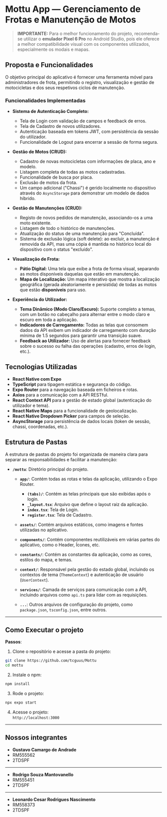# Mottu App — Gerenciamento de Frotas e Manutenção de Motos

> **IMPORTANTE:** Para o melhor funcionamento do projeto, recomenda-se utilizar o **emulador Pixel 6 Pro** no Android Studio, pois ele oferece a melhor compatibilidade visual com os componentes utilizados, especialmente os modais e mapas.

## Proposta e Funcionalidades

O objetivo principal do aplicativo é fornecer uma ferramenta móvel para administradores de frota, permitindo o registro, visualização e gestão de motocicletas e dos seus respetivos ciclos de manutenção.

### Funcionalidades Implementadas

* **Sistema de Autenticação Completo:**
    * Tela de Login com validação de campos e feedback de erros.
    * Tela de Cadastro de novos utilizadores.
    * Autenticação baseada em tokens JWT, com persistência da sessão do utilizador.
    * Funcionalidade de Logout para encerrar a sessão de forma segura.

* **Gestão de Motos (CRUD):**
    * Cadastro de novas motocicletas com informações de placa, ano e modelo.
    * Listagem completa de todas as motos cadastradas.
    * Funcionalidade de busca por placa.
    * Exclusão de motos da frota.
    * Um campo adicional ("Chassi") é gerido localmente no dispositivo através do `AsyncStorage` para demonstrar um modelo de dados híbrido.

* **Gestão de Manutenções (CRUD):**
    * Registo de novos pedidos de manutenção, associando-os a uma moto existente.
    * Listagem de todo o histórico de manutenções.
    * Atualização do status de uma manutenção para "Concluída".
    * Sistema de exclusão lógica (soft delete): ao excluir, a manutenção é removida da API, mas uma cópia é mantida no histórico local do dispositivo com o status "excluído".

* **Visualização de Frota:**
    * **Pátio Digital:** Uma tela que exibe a frota de forma visual, separando as motos disponíveis daquelas que estão em manutenção.
    * **Mapa de Localização:** Um mapa interativo que mostra a localização geográfica (gerada aleatoriamente e persistida) de todas as motos que estão **disponíveis** para uso.

* **Experiência do Utilizador:**
    * **Tema Dinâmico (Modo Claro/Escuro):** Suporte completo a temas, com um botão no cabeçalho para alternar entre o modo claro e escuro em toda a aplicação.
    * **Indicadores de Carregamento:** Todas as telas que consomem dados da API exibem um indicador de carregamento com duração mínima de 1.5 segundos para garantir uma transição suave.
    * **Feedback ao Utilizador:** Uso de alertas para fornecer feedback sobre o sucesso ou falha das operações (cadastro, erros de login, etc.).

## Tecnologias Utilizadas

* **React Native com Expo**
* **TypeScript** para tipagem estática e segurança do código.
* **Expo Router** para a navegação baseada em ficheiros e rotas.
* **Axios** para a comunicação com a API RESTful.
* **React Context API** para a gestão de estado global (autenticação do utilizador e tema).
* **React Native Maps** para a funcionalidade de geolocalização.
* **React Native Dropdown Picker** para campos de seleção.
* **AsyncStorage** para persistência de dados locais (token de sessão, chassi, coordenadas, etc.).

## Estrutura de Pastas

A estrutura de pastas do projeto foi organizada de maneira clara para separar as responsabilidades e facilitar a manutenção:

- **`/mottu`**: Diretório principal do projeto.

  - **`app/`**: Contém todas as rotas e telas da aplicação, utilizando o Expo Router.
  
    - **`(tabs)/`**: Contém as telas principais que são exibidas após o login.
    - **`_layout.tsx`**: Arquivo que define o layout raiz da aplicação.
    - **`index.tsx`**: Tela de Login.
    - **`register.tsx`**: Tela de Cadastro.

  - **`assets/`**: Contém arquivos estáticos, como imagens e fontes utilizadas no aplicativo.
  
  - **`components/`**: Contém componentes reutilizáveis em várias partes do aplicativo, como o Header, Ícones, etc.
  
  - **`constants/`**: Contém as constantes da aplicação, como as cores, estilos do mapa, e temas.
  
  - **`context/`**: Responsável pela gestão do estado global, incluindo os contextos de tema (`ThemeContext`) e autenticação de usuário (`UserContext`).
  
  - **`services/`**: Camada de serviços para comunicação com a API, incluindo arquivos como `api.ts` para lidar com as requisições.
  
  - **`...`**: Outros arquivos de configuração do projeto, como `package.json`, `tsconfig.json`, entre outros.



---

## Como Executar o projeto

**Passos**:

1) Clone o repositório e acesse a pasta do projeto:
```bash
git clone https://github.com/tcguus/Mottu
cd mottu
```

2) Instale o npm:
```bash
npm install
```

3) Rode o projeto:
```bash
npx expo start 
```

4) Acesse o projeto:  
`http://localhost:3000`
---

## Nossos integrantes
- **Gustavo Camargo de Andrade**
- RM555562
- 2TDSPF
-------------------------------------------
- **Rodrigo Souza Mantovanello**
- RM555451
- 2TDSPF
-------------------------------------------
- **Leonardo Cesar Rodrigues Nascimento**
- RM558373
- 2TDSPF


